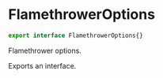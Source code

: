 # FlamethrowerOptions

```js
export interface FlamethrowerOptions{}
```

Flamethrower options. 

Exports an interface.